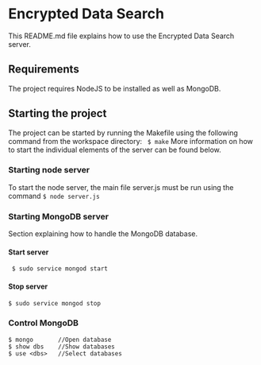 # Encrypted Data Search
This README.md file explains how to use the Encrypted Data Search server.

## Requirements
The project requires NodeJS to be installed as well as MongoDB.

## Starting the project
The project can be started by running the Makefile using the following command from the workspace directory:
``` $ make```
More information on how to start the individual elements of the server can be found below.

### Starting node server
To start the node server, the main file server.js must be run using the command
``` $ node server.js ```

### Starting MongoDB server
Section explaining how to handle the MongoDB database.

#### Start server
```  $ sudo service mongod start ```

#### Stop server
``` $ sudo service mongod stop ```

### Control MongoDB
``` 
$ mongo       //Open database
$ show dbs    //Show databases
$ use <dbs>   //Select databases
```